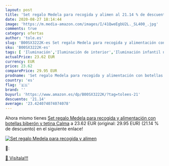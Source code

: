 ```yaml
---
layout: post
title: 'Set regalo Medela para recogida y alimen al 21.14 % de descuento'
date: 2020-08-27 18:14:44
image: 'https://m.media-amazon.com/images/I/41QweEgbU2L._SL400_.jpg'
comments: true
category: ofertas
author: 'tole.es'
slug: 'B00SX3222K-es Set regalo Medela para recogida y alimentación con...'
sku: 'B00SX3222K-es'
tags: [ 'Iluminación','Iluminación de interior','Iluminación infantil nocturna','Lámparas e iluminación infantil','Monos para bebés niño','Ropa','Ropa de una pieza para bebés niño','Ropa para bebés','Ropa para bebés niño','biberón','medela', ]
actualPrice: 23.62 EUR
currency: EUR
price: 23.62
comparePrice: 29.95 EUR
prodname: 'Set regalo Medela para recogida y alimentación con botellas biberón y tetina Calma'
country: 'es'
flag: '🇪🇸'
brand: ''
buyurl: 'https://www.amazon.es/dp/B00SX3222K/?tag=tolees-21'
descuento: '21.14'
average: '23.424074074074078'
---
```


Ahora mismo tienes [Set regalo Medela para recogida y alimentación con botellas biberón y tetina Calma](https://www.amazon.es/dp/B00SX3222K/?tag=tolees-21) a 23.62 EUR (original: 29.95 EUR) (21.14 %  de descuento) en el siguiente enlace!

[![Set regalo Medela para recogida y alimen](https://m.media-amazon.com/images/I/41QweEgbU2L._SL400_.jpg)](https://www.amazon.es/dp/B00SX3222K/?tag=tolees-21)

🔎:


[🛒 Visítala!!!](https://www.amazon.es/dp/B00SX3222K/?tag=tolees-21)
